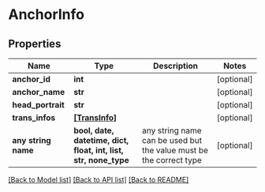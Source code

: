 # AnchorInfo


## Properties
Name | Type | Description | Notes
------------ | ------------- | ------------- | -------------
**anchor_id** | **int** |  | [optional] 
**anchor_name** | **str** |  | [optional] 
**head_portrait** | **str** |  | [optional] 
**trans_infos** | [**[TransInfo]**](TransInfo.md) |  | [optional] 
**any string name** | **bool, date, datetime, dict, float, int, list, str, none_type** | any string name can be used but the value must be the correct type | [optional]

[[Back to Model list]](../README.md#documentation-for-models) [[Back to API list]](../README.md#documentation-for-api-endpoints) [[Back to README]](../README.md)


